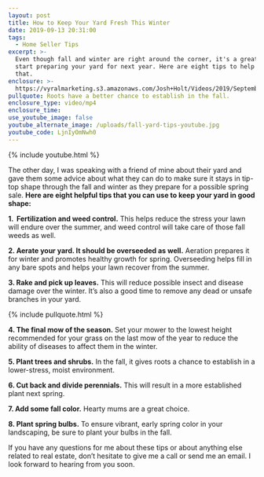 ```yaml
---
layout: post
title: How to Keep Your Yard Fresh This Winter
date: 2019-09-13 20:31:00
tags:
  - Home Seller Tips
excerpt: >-
  Even though fall and winter are right around the corner, it's a great time to
  start preparing your yard for next year. Here are eight tips to help you do
  that.
enclosure: >-
  https://vyralmarketing.s3.amazonaws.com/Josh+Holt/Videos/2019/September/How+to+Keep+Your+Yard+Fresh+This+Winter.mp4
pullquote: Roots have a better chance to establish in the fall.
enclosure_type: video/mp4
enclosure_time:
use_youtube_image: false
youtube_alternate_image: /uploads/fall-yard-tips-youtube.jpg
youtube_code: LjnIyOmNwh0
---
```


{% include youtube.html %}

The other day, I was speaking with a friend of mine about their yard and gave them some advice about what they can do to make sure it stays in tip-top shape through the fall and winter as they prepare for a possible spring sale. **Here are eight helpful tips that you can use to keep your yard in good shape:**

**1\. &nbsp;Fertilization and weed control.** This helps reduce the stress your lawn will endure over the summer, and weed control will take care of those fall weeds as well.&nbsp;

**2\. Aerate your yard. It should be overseeded as well.** Aeration prepares it for winter and promotes healthy growth for spring. Overseeding helps fill in any bare spots and helps your lawn recover from the summer.

**3\. Rake and pick up leaves.** This will reduce possible insect and disease damage over the winter. It’s also a good time to remove any dead or unsafe branches in your yard.

{% include pullquote.html %}

**4\. The final mow of the season.** Set your mower to the lowest height recommended for your grass on the last mow of the year to reduce the ability of diseases to affect them in the winter.

**5\. Plant trees and shrubs.** In the fall, it gives roots a chance to establish in a lower-stress, moist environment.

**6\. Cut back and divide perennials.** This will result in a more established plant next spring.

**7\. Add some fall color.** Hearty mums are a great choice.

**8\. Plant spring bulbs.** To ensure vibrant, early spring color in your landscaping, be sure to plant your bulbs in the fall.

If you have any questions for me about these tips or about anything else related to real estate, don’t hesitate to give me a call or send me an email. I look forward to hearing from you soon.